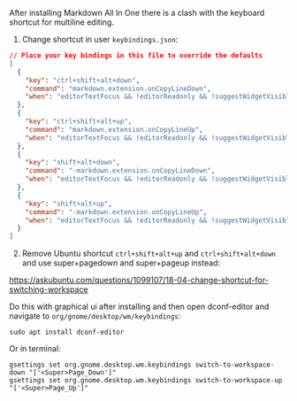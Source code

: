 After installing Markdown All In One there is a clash with the keyboard shortcut for multiline editing.

1. Change shortcut in user `keybindings.json`:
```json
// Place your key bindings in this file to override the defaults
[
  {
    "key": "ctrl+shift+alt+down",
    "command": "markdown.extension.onCopyLineDown",
    "when": "editorTextFocus && !editorReadonly && !suggestWidgetVisible && editorLangId == 'markdown'"
  },
  {
    "key": "ctrl+shift+alt+up",
    "command": "markdown.extension.onCopyLineUp",
    "when": "editorTextFocus && !editorReadonly && !suggestWidgetVisible && editorLangId == 'markdown'"
  },
  {
    "key": "shift+alt+down",
    "command": "-markdown.extension.onCopyLineDown",
    "when": "editorTextFocus && !editorReadonly && !suggestWidgetVisible && editorLangId == 'markdown'"
  },
  {
    "key": "shift+alt+up",
    "command": "-markdown.extension.onCopyLineUp",
    "when": "editorTextFocus && !editorReadonly && !suggestWidgetVisible && editorLangId == 'markdown'"
  }
]
```


2. Remove Ubuntu shortcut `ctrl+shift+alt+up` and `ctrl+shift+alt+down` and use super+pagedown and super+pageup instead:

https://askubuntu.com/questions/1099107/18-04-change-shortcut-for-switching-workspace

Do this with graphical ui after installing and then open dconf-editor and navigate to `org/gnome/desktop/wm/keybindings`:
```
sudo apt install dconf-editor
```

Or in terminal:
```
gsettings set org.gnome.desktop.wm.keybindings switch-to-workspace-down "['<Super>Page_Down']"
gsettings set org.gnome.desktop.wm.keybindings switch-to-workspace-up "['<Super>Page_Up']"
```
